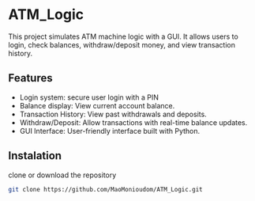 # ATM_Logic 

This project simulates ATM machine logic with a GUI. It allows users to login, check balances, withdraw/deposit money, and view transaction history.

## Features
- Login system: secure user login with a PIN
- Balance display: View current account balance.
- Transaction History: View past withdrawals and deposits.
- Withdraw/Deposit: Allow transactions with real-time balance updates.
- GUI Interface: User-friendly interface built with Python.

## Instalation
clone or download the repository
```bash
git clone https://github.com/MaoMonioudom/ATM_Logic.git
